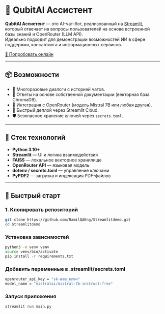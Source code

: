 # 🤖 QubitAI Ассистент

**QubitAI Ассистент** — это AI-чат-бот, реализованный на [Streamlit](https://streamlit.io/), который отвечает на вопросы пользователей на основе встроенной базы знаний и OpenRouter (LLM API).  
Идеально подходит для демонстрации возможностей ИИ в сфере поддержки, консалтинга и информационных сервисов.

[🧪 Попробовать онлайн](https://chatbotdemo-qubitai.streamlit.app/)

---

## 📦 Возможности

- 💬 Многоразовые диалоги с историей чатов.
- 🧠 Ответы на основе собственной документации (векторная база ChromaDB).
- 🔗 Интеграция с OpenRouter (модель Mistral 7B или любая другая).
- 🚀 Быстрый деплой через Streamlit Cloud.
- 🛡️ Безопасное хранение ключей через `secrets.toml`.

---

## 🧰 Стек технологий

- **Python 3.10+**
- **Streamlit** — UI и логика взаимодействия
- **FAISS** — локальное векторное хранилище
- **OpenRouter API** — языковая модель
- **dotenv / secrets.toml** — управление ключами
- **PyPDF2** — загрузка и индексация PDF-файлов

---

## 🚀 Быстрый старт

### 1. Клонировать репозиторий

```bash
git clone https://github.com/RamilQAEng/Streamlitdemo.git
cd Streamlitdemo
```
### Установка зависимостей

```bash
python3 -m venv venv
source venv/bin/activate
pip install -r requirements.txt
```

### Добавить переменные в .streamlit/secrets.toml

```bash
openrouter_api_key = "sk-ваш_ключ"
model_name = "mistralai/mistral-7b-instruct:free"
```
### Запуск приложения

```bash
streamlit run main.py   
```
